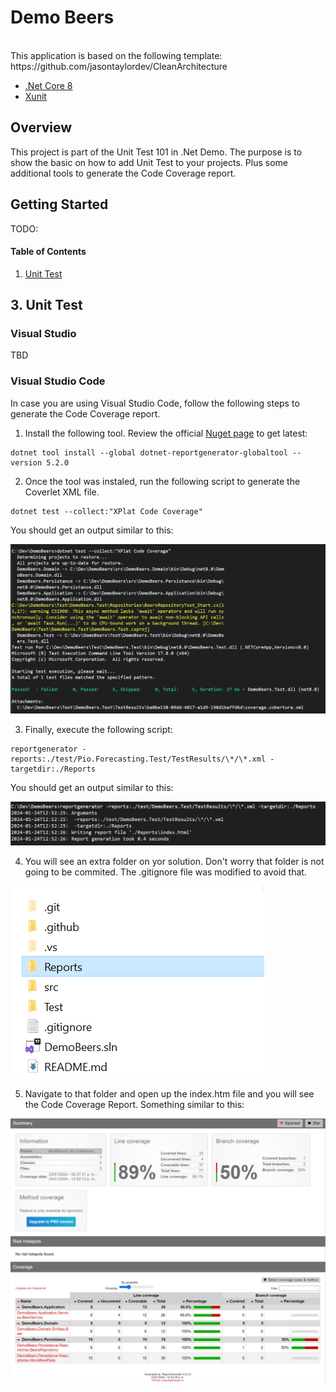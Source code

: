 # Demo Beers
<br/>
This application is based on the following template:
https://github.com/jasontaylordev/CleanArchitecture

* [.Net Core 8](https://dotnet.microsoft.com/en-us/download/dotnet/8.0)
* [Xunit](https://www.nuget.org/packages/xunit)

## Overview
This project is part of the Unit Test 101 in .Net Demo. The purpose is to show the basic on how to add Unit Test to your projects. Plus some additional tools to generate the Code Coverage report.

## Getting Started
TODO:

#### Table of Contents

1. [Unit Test](#unittest)

<a name="unittest"></a>
## 3. Unit Test
### Visual Studio
TBD

### Visual Studio Code
In case you are using Visual Studio Code, follow the following steps to generate the Code Coverage report.

1. Install the following tool. Review the official [Nuget page](https://www.nuget.org/packages/dotnet-reportgenerator-globaltool) to get latest:
```
dotnet tool install --global dotnet-reportgenerator-globaltool --version 5.2.0
```

2. Once the tool was instaled, run the following script to generate the Coverlet XML file.
```
dotnet test --collect:"XPlat Code Coverage"
```

You should get an output similar to this:

![Coverlet XML file](unitTest3.png)

3. Finally, execute the following script:
```
reportgenerator -reports:./test/Pio.Forecasting.Test/TestResults/\*/\*.xml -targetdir:./Reports
```

You should get an output similar to this:

![Code Coverage Report](unitTest4.png)

4. You will see an extra folder on yor solution. Don't worry that folder is not going to be commited. The .gitignore file was modified to avoid that.

![Report folder](unitTest5.png)

5. Navigate to that folder and open up the index.htm file and you will see the Code Coverage Report. Something similar to this:

![Code Coverage Report](unitTest6.png)